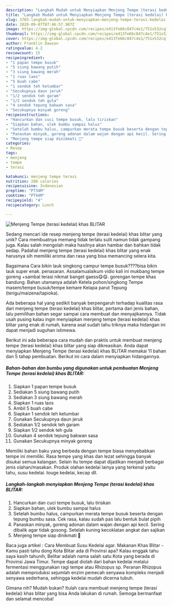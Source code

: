 ```yaml
---
description: "Langkah Mudah untuk Menyiapkan Menjeng Tempe (terasi kedelai) khas BLITAR Anti Gagal"
title: "Langkah Mudah untuk Menyiapkan Menjeng Tempe (terasi kedelai) khas BLITAR Anti Gagal"
slug: 3765-langkah-mudah-untuk-menyiapkan-menjeng-tempe-terasi-kedelai-khas-blitar-anti-gagal
date: 2020-09-07T07:46:57.987Z
image: https://img-global.cpcdn.com/recipes/e413fe66c847c4e1/751x532cq70/menjeng-tempe-terasi-kedelai-khas-blitar-foto-resep-utama.jpg
thumbnail: https://img-global.cpcdn.com/recipes/e413fe66c847c4e1/751x532cq70/menjeng-tempe-terasi-kedelai-khas-blitar-foto-resep-utama.jpg
cover: https://img-global.cpcdn.com/recipes/e413fe66c847c4e1/751x532cq70/menjeng-tempe-terasi-kedelai-khas-blitar-foto-resep-utama.jpg
author: Franklin Dawson
ratingvalue: 4.2
reviewcount: 15
recipeingredient:
- "1 papan tempe busuk"
- "5 siung bawang putih"
- "3 siung bawang merah"
- "1 ruas laos"
- "5 buah cabe"
- "1 sendok teh ketumbar"
- "Secukupnya daun jeruk"
- "1/2 sendok teh garam"
- "1/2 sendok teh gula"
- "4 sendok tepung bakwan sasa"
- "Secukupnya minyak goreng"
recipeinstructions:
- "Hancurkan dan cuci tempe busuk, lalu tiriskan"
- "Siapkan bahan, ulek bumbu sampai halus"
- "Setelah bumbu halus, campurkan merata tempe busuk beserta dengan tepung bumbu sasa. Cek rasa, kalau sudah pas lalu bentuk bulat pipih"
- "Panaskan minyak, goreng adonan dalam wajan dengan api kecil. Sering dibalik agar tidak gosong. Setelah kuning kecoklatan angkat dan sajikan"
- "Menjeng tempe siap dinikmati 🤤"
categories:
- Resep
tags:
- menjeng
- tempe
- terasi

katakunci: menjeng tempe terasi 
nutrition: 208 calories
recipecuisine: Indonesian
preptime: "PT34M"
cooktime: "PT44M"
recipeyield: "4"
recipecategory: Lunch

---
```



![Menjeng Tempe (terasi kedelai) khas BLITAR](https://img-global.cpcdn.com/recipes/e413fe66c847c4e1/751x532cq70/menjeng-tempe-terasi-kedelai-khas-blitar-foto-resep-utama.jpg)

Sedang mencari ide resep menjeng tempe (terasi kedelai) khas blitar yang unik? Cara membuatnya memang tidak terlalu sulit namun tidak gampang juga. Kalau salah mengolah maka hasilnya akan hambar dan bahkan tidak sedap. Padahal menjeng tempe (terasi kedelai) khas blitar yang enak harusnya sih memiliki aroma dan rasa yang bisa memancing selera kita.

Bagaimana Cara bikin lauk singkong campur tempe busuk????bisa bikin lauk super enak. penasaran. Assalamualaikum vidio kali ini mukbang tempe goreng +sambal terasi nikmat banget gaess😋😋. gorengan tempe khas bandung. Bahan utamanya adalah Ketela pohon/singkong Tempe masem/tempe busuk/tempe kemare Kelapa parut Tepung (terigu/maizena/tapioka).

Ada beberapa hal yang sedikit banyak berpengaruh terhadap kualitas rasa dari menjeng tempe (terasi kedelai) khas blitar, pertama dari jenis bahan, lalu pemilihan bahan segar sampai cara membuat dan menyajikannya. Tidak usah pusing kalau ingin menyiapkan menjeng tempe (terasi kedelai) khas blitar yang enak di rumah, karena asal sudah tahu triknya maka hidangan ini dapat menjadi suguhan istimewa.


Berikut ini ada beberapa cara mudah dan praktis untuk membuat menjeng tempe (terasi kedelai) khas blitar yang siap dikreasikan. Anda dapat menyiapkan Menjeng Tempe (terasi kedelai) khas BLITAR memakai 11 bahan dan 5 tahap pembuatan. Berikut ini cara dalam menyiapkan hidangannya.

<!--inarticleads1-->

##### Bahan-bahan dan bumbu yang digunakan untuk pembuatan Menjeng Tempe (terasi kedelai) khas BLITAR:

1. Siapkan 1 papan tempe busuk
1. Sediakan 5 siung bawang putih
1. Sediakan 3 siung bawang merah
1. Siapkan 1 ruas laos
1. Ambil 5 buah cabe
1. Siapkan 1 sendok teh ketumbar
1. Gunakan Secukupnya daun jeruk
1. Sediakan 1/2 sendok teh garam
1. Siapkan 1/2 sendok teh gula
1. Gunakan 4 sendok tepung bakwan sasa
1. Gunakan Secukupnya minyak goreng


Memiliki bahan baku yang berbeda dengan tempe biasa menyebabkan tempe ini memiliki. Rasa tempe yang khas dan lezat sehingga banyak disukai semua kalangan. Selain itu tempe dapat dijadikan menjadi berbagai jenis olahan/masakan. Produk olahan kedelai lainya yang terkenal yaitu tahu, susu kedelai. touge kedelai, kecap dll. 

<!--inarticleads2-->

##### Langkah-langkah menyiapkan Menjeng Tempe (terasi kedelai) khas BLITAR:

1. Hancurkan dan cuci tempe busuk, lalu tiriskan
1. Siapkan bahan, ulek bumbu sampai halus
1. Setelah bumbu halus, campurkan merata tempe busuk beserta dengan tepung bumbu sasa. Cek rasa, kalau sudah pas lalu bentuk bulat pipih
1. Panaskan minyak, goreng adonan dalam wajan dengan api kecil. Sering dibalik agar tidak gosong. Setelah kuning kecoklatan angkat dan sajikan
1. Menjeng tempe siap dinikmati 🤤


Baca juga artikel : Cara Membuat Susu Kedelai agar. Makanan Khas Blitar - Kamu pasti tahu dong Kota Blitar ada di Provinsi apa? Kalau enggak tahu saya kasih tahunih, Belitar adalah nama salah satu Kota yang berada di Provinsi Jawa Timur. Tempe dapat diolah dari bahan kedelai melalui fermentasi menggunakan ragi tempe atau Rhizopus sp. Peranan Rhizopus adalah memproduksi sejumlah enzim pemecah senyawa kompleks menjadi senyawa sederhana, sehingga kedelai mudah dicerna tubuh. 

Gimana nih? Mudah bukan? Itulah cara membuat menjeng tempe (terasi kedelai) khas blitar yang bisa Anda lakukan di rumah. Semoga bermanfaat dan selamat mencoba!
